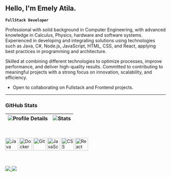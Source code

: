 ## Hello, I'm Emely Atila.

**`FullStack Developer`**

Professional with solid background in Computer Engineering, with advanced knowledge in Calculus, Physics, hardware and software systems.
Experienced in developing and integrating solutions using technologies such as Java, C#, Node.js, JavaScript, HTML, CSS, and React, applying best practices in programming and architecture.

Skilled at combining different technologies to optimize processes, improve performance, and deliver high-quality results.
Committed to contributing to meaningful projects with a strong focus on innovation, scalability, and efficiency.

- Open to collaborating on Fullstack and Frontend projects.

---

### GitHub Stats

| ![Profile Details](http://github-profile-summary-cards.vercel.app/api/cards/profile-details?username=EmelyAtila&theme=github_dark) | ![Stats](http://github-profile-summary-cards.vercel.app/api/cards/stats?username=EmelyAtila&theme=github_dark) |
|:--:|:--:|

<br/>

<p>
  <img alt="Java" title="Java" width="40px" src="https://cdn.jsdelivr.net/gh/devicons/devicon/icons/java/java-original.svg" />

  <img alt="Docker" title="Docker" width="40px" src="https://cdn.jsdelivr.net/gh/devicons/devicon/icons/docker/docker-original.svg" />

  <img alt="Git" title="Git" width="40px" src="https://cdn.jsdelivr.net/gh/devicons/devicon/icons/git/git-original.svg"/>

  <img alt="JavaScript" title="JavaScript" width="40px" src="https://cdn.jsdelivr.net/gh/devicons/devicon/icons/javascript/javascript-original.svg"/>

  <img alt="CSS" title="CSS" width="40px" src="https://cdn.jsdelivr.net/gh/devicons/devicon/icons/css3/css3-original.svg"/>

  <img alt="React" title="React" width="40px" src="https://cdn.jsdelivr.net/gh/devicons/devicon/icons/react/react-original.svg" />
</p>


<br/>

<p>
  <a href="mailto:emelyatila@gmail.com">
    <img src="https://img.shields.io/badge/Email-D14836?style=for-the-badge&logo=gmail&logoColor=white"/>
  </a>

  <a href="https://www.linkedin.com/in/emely-atila-111756231/" target="_blank">
    <img src="https://img.shields.io/badge/LinkedIn-0077B5?style=for-the-badge&logo=linkedin&logoColor=white"/>
  </a>
</p>
